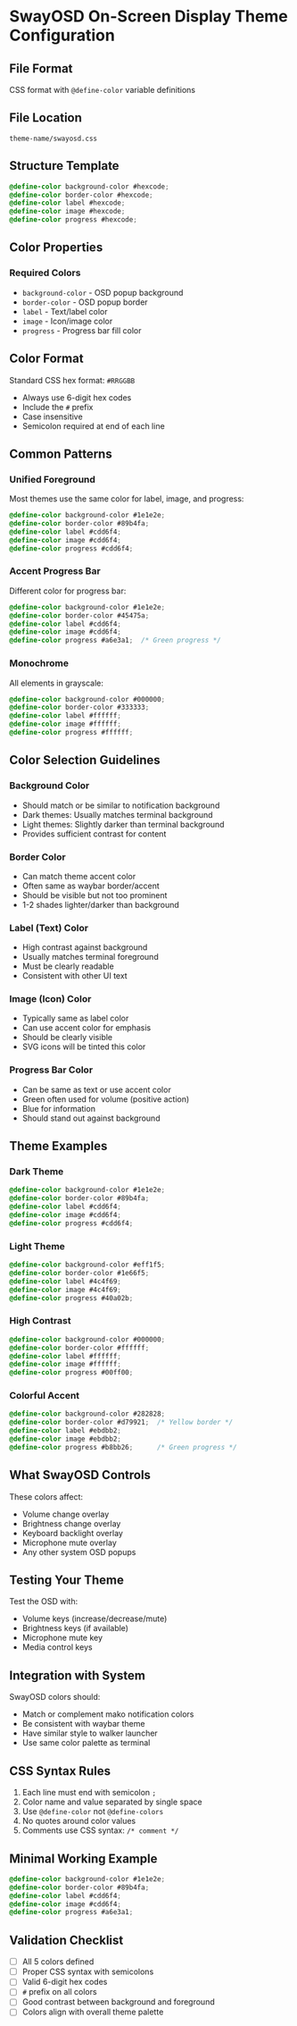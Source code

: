 # SwayOSD On-Screen Display Theme Configuration

## File Format
CSS format with `@define-color` variable definitions

## File Location
`theme-name/swayosd.css`

## Structure Template
```css
@define-color background-color #hexcode;
@define-color border-color #hexcode;
@define-color label #hexcode;
@define-color image #hexcode;
@define-color progress #hexcode;
```

## Color Properties

### Required Colors
- `background-color` - OSD popup background
- `border-color` - OSD popup border
- `label` - Text/label color
- `image` - Icon/image color
- `progress` - Progress bar fill color

## Color Format
Standard CSS hex format: `#RRGGBB`
- Always use 6-digit hex codes
- Include the `#` prefix
- Case insensitive
- Semicolon required at end of each line

## Common Patterns

### Unified Foreground
Most themes use the same color for label, image, and progress:
```css
@define-color background-color #1e1e2e;
@define-color border-color #89b4fa;
@define-color label #cdd6f4;
@define-color image #cdd6f4;
@define-color progress #cdd6f4;
```

### Accent Progress Bar
Different color for progress bar:
```css
@define-color background-color #1e1e2e;
@define-color border-color #45475a;
@define-color label #cdd6f4;
@define-color image #cdd6f4;
@define-color progress #a6e3a1;  /* Green progress */
```

### Monochrome
All elements in grayscale:
```css
@define-color background-color #000000;
@define-color border-color #333333;
@define-color label #ffffff;
@define-color image #ffffff;
@define-color progress #ffffff;
```

## Color Selection Guidelines

### Background Color
- Should match or be similar to notification background
- Dark themes: Usually matches terminal background
- Light themes: Slightly darker than terminal background
- Provides sufficient contrast for content

### Border Color
- Can match theme accent color
- Often same as waybar border/accent
- Should be visible but not too prominent
- 1-2 shades lighter/darker than background

### Label (Text) Color
- High contrast against background
- Usually matches terminal foreground
- Must be clearly readable
- Consistent with other UI text

### Image (Icon) Color
- Typically same as label color
- Can use accent color for emphasis
- Should be clearly visible
- SVG icons will be tinted this color

### Progress Bar Color
- Can be same as text or use accent color
- Green often used for volume (positive action)
- Blue for information
- Should stand out against background

## Theme Examples

### Dark Theme
```css
@define-color background-color #1e1e2e;
@define-color border-color #89b4fa;
@define-color label #cdd6f4;
@define-color image #cdd6f4;
@define-color progress #cdd6f4;
```

### Light Theme
```css
@define-color background-color #eff1f5;
@define-color border-color #1e66f5;
@define-color label #4c4f69;
@define-color image #4c4f69;
@define-color progress #40a02b;
```

### High Contrast
```css
@define-color background-color #000000;
@define-color border-color #ffffff;
@define-color label #ffffff;
@define-color image #ffffff;
@define-color progress #00ff00;
```

### Colorful Accent
```css
@define-color background-color #282828;
@define-color border-color #d79921;  /* Yellow border */
@define-color label #ebdbb2;
@define-color image #ebdbb2;
@define-color progress #b8bb26;      /* Green progress */
```

## What SwayOSD Controls

These colors affect:
- Volume change overlay
- Brightness change overlay
- Keyboard backlight overlay
- Microphone mute overlay
- Any other system OSD popups

## Testing Your Theme

Test the OSD with:
- Volume keys (increase/decrease/mute)
- Brightness keys (if available)
- Microphone mute key
- Media control keys

## Integration with System

SwayOSD colors should:
- Match or complement mako notification colors
- Be consistent with waybar theme
- Have similar style to walker launcher
- Use same color palette as terminal

## CSS Syntax Rules

1. Each line must end with semicolon `;`
2. Color name and value separated by single space
3. Use `@define-color` not `@define-colors`
4. No quotes around color values
5. Comments use CSS syntax: `/* comment */`

## Minimal Working Example
```css
@define-color background-color #1e1e2e;
@define-color border-color #89b4fa;
@define-color label #cdd6f4;
@define-color image #cdd6f4;
@define-color progress #a6e3a1;
```

## Validation Checklist
- [ ] All 5 colors defined
- [ ] Proper CSS syntax with semicolons
- [ ] Valid 6-digit hex codes
- [ ] `#` prefix on all colors
- [ ] Good contrast between background and foreground
- [ ] Colors align with overall theme palette